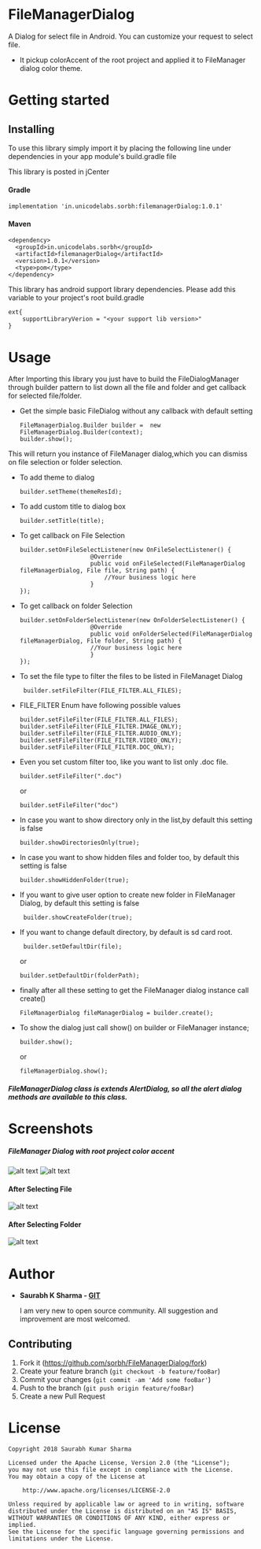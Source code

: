 # FileManagerDialog
A Dialog for select file in Android. You can customize your request to select file.
  
  *  It pickup colorAccent of the root project and applied it to FileManager dialog color theme. 

# Getting started

## Installing 
To use this library simply import it by placing the following line under dependencies in your app module's build.gradle file

This library is posted in jCenter

#### Gradle
```
implementation 'in.unicodelabs.sorbh:filemanagerDialog:1.0.1'
```

#### Maven
```
<dependency>
  <groupId>in.unicodelabs.sorbh</groupId>
  <artifactId>filemanagerDialog</artifactId>
  <version>1.0.1</version>
  <type>pom</type>
</dependency>
```

This library has android support library dependencies. Please add this variable to your project's root build.gradle

```
ext{
    supportLibraryVerion = "<your support lib version>"
}
```

# Usage

After Importing this library you just have to build the FileDialogManager through builder pattern to list down all the file and folder and get callback for selected file/folder.

  *  Get the simple basic FileDialog without any callback with default setting
      ```
      FileManagerDialog.Builder builder =  new FileManagerDialog.Builder(context);
      builder.show();
      ```
  This will return you instance of FileManager dialog,which you can dismiss on file selection or folder selection.
  
  
  *  To add theme to dialog
      ```
      builder.setTheme(themeResId);
      ```
  
  
  *  To add custom title to dialog box
      ```
      builder.setTitle(title);
      ```
  
  
  *  To get callback on File Selection
      ```
      builder.setOnFileSelectListener(new OnFileSelectListener() {
                          @Override
                          public void onFileSelected(FileManagerDialog fileManagerDialog, File file, String path) {
                              //Your business logic here
                          }
      }); 
      ```
  
  
  *  To get callback on folder Selection
      ```
      builder.setOnFolderSelectListener(new OnFolderSelectListener() {
                          @Override
                          public void onFolderSelected(FileManagerDialog fileManagerDialog, File folder, String path) {
                          //Your business logic here
                          }
      });
      ```
  
  
  *  To set the file type to filter the files to be listed in FileManaget Dialog
      ```
       builder.setFileFilter(FILE_FILTER.ALL_FILES);
      ```
  
  
  *  FILE_FILTER Enum have following possible values
      ```
      builder.setFileFilter(FILE_FILTER.ALL_FILES);
      builder.setFileFilter(FILE_FILTER.IMAGE_ONLY);
      builder.setFileFilter(FILE_FILTER.AUDIO_ONLY);
      builder.setFileFilter(FILE_FILTER.VIDEO_ONLY);
      builder.setFileFilter(FILE_FILTER.DOC_ONLY);
      ```
  
  
  *  Even you set custom filter too, like you want to list only .doc file.
      ```
      builder.setFileFilter(".doc")
      ```
      or
      ```
      builder.setFileFilter("doc")
      ```
  
  
  *  In case you want to show directory only in the list,by default this setting is false
      ```
      builder.showDirectoriesOnly(true);
      ```
  
  
  *  In case you want to show hidden files and folder too, by default this setting is false
      ```
      builder.showHiddenFolder(true);
      ```
  
  
  *  If you want to give user option to create new folder in FileManager Dialog, by default this setting is false
      ```
       builder.showCreateFolder(true);
      ```
  
  
  *  If you want to change default directory, by default is sd card root.
      ```
       builder.setDefaultDir(file);
      ```
      or
      ```
      builder.setDefaultDir(folderPath);
      ```
  
  *  finally after all these setting to get the FileManager dialog instance call create()
      ```
      FileManagerDialog fileManagerDialog = builder.create();
      ```
  
  
  *  To show the dialog just call show() on builder or FileManager instance;
      ```
      builder.show();
      ```
      
      or
      ```
      fileManagerDialog.show();
      ```
  
##### FileManagerDialog class is extends AlertDialog, so all the alert dialog methods are available to this class.

# Screenshots
##### FileManager Dialog with root project color accent
![alt text](https://github.com/sorbh/FileManagerDialog/blob/master/raw/1.jpg) 
![alt text](https://github.com/sorbh/FileManagerDialog/blob/master/raw/2.jpg)

#### After Selecting File
![alt text](https://github.com/sorbh/FileManagerDialog/blob/master/raw/3.jpg)

#### After Selecting Folder
![alt text](https://github.com/sorbh/FileManagerDialog/blob/master/raw/4.jpg)

# Author
  * **Saurabh K Sharma - [GIT](https://github.com/Sorbh)**
  
      I am very new to open source community. All suggestion and improvement are most welcomed. 
  
 
## Contributing

1. Fork it (<https://github.com/sorbh/FileManagerDialog/fork>)
2. Create your feature branch (`git checkout -b feature/fooBar`)
3. Commit your changes (`git commit -am 'Add some fooBar'`)
4. Push to the branch (`git push origin feature/fooBar`)
5. Create a new Pull Request


# License

```
Copyright 2018 Saurabh Kumar Sharma

Licensed under the Apache License, Version 2.0 (the "License");
you may not use this file except in compliance with the License.
You may obtain a copy of the License at

    http://www.apache.org/licenses/LICENSE-2.0

Unless required by applicable law or agreed to in writing, software
distributed under the License is distributed on an "AS IS" BASIS,
WITHOUT WARRANTIES OR CONDITIONS OF ANY KIND, either express or implied.
See the License for the specific language governing permissions and
limitations under the License.
```

